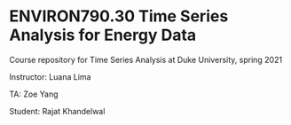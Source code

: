 # ENVIRON790.30 Time Series Analysis for Energy Data


Course repository for Time Series Analysis at Duke University, spring 2021

Instructor: Luana Lima

TA: Zoe Yang

Student: Rajat Khandelwal